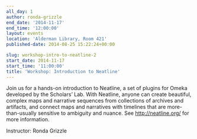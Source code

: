 ```yaml
---
all_day: 1
author: ronda-grizzle
end_date: '2014-11-17'
end_time: '12:00:00'
layout: events
location: 'Alderman Library, Room 421'
published-date: 2014-08-25 15:22:24+00:00

slug: workshop-intro-to-neatline-2
start_date: 2014-11-17
start_time: '11:00:00'
title: 'Workshop: Introduction to Neatline'
---
```


Join us for a hands-on introduction to Neatline, a set of plugins for Omeka developed by the Scholars’ Lab. With Neatline, anyone can create beautiful, complex maps and narrative sequences from collections of archives and artifacts, and connect maps and narratives with timelines that are more-than-usually sensitive to ambiguity and nuance. See http://neatline.org/ for more information.

Instructor: Ronda Grizzle

